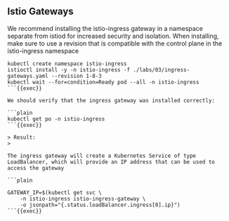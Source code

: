 ## Istio Gateways



We recommend installing the istio-ingress gateway in a namespace separate from istiod for increased security and isolation. When installing, make sure to use a revision that is compatible with the control plane in the istio-ingress namespace

```plain
kubectl create namespace istio-ingress
istioctl install -y -n istio-ingress -f ./labs/03/ingress-gateways.yaml --revision 1-8-3
kubectl wait --for=condition=Ready pod --all -n istio-ingress
```{{exec}}

We should verify that the ingress gateway was installed correctly:

```plain
kubectl get po -n istio-ingress
```{{exec}}

> Result: 
>

The ingress gateway will create a Kubernetes Service of type LoadBalancer, which will provide an IP address that can be used to access the gateway

```plain
```


```plain
GATEWAY_IP=$(kubectl get svc \
    -n istio-ingress istio-ingress-gateway \
    -o jsonpath="{.status.loadBalancer.ingress[0].ip}")
```{{exec}}












